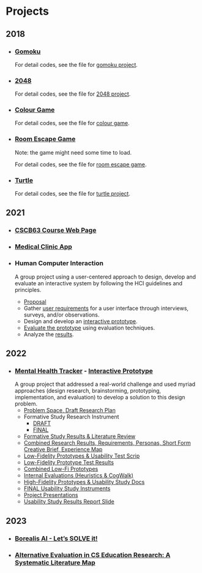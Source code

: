 # Projects

## 2018

- ### [Gomoku](https://liu-liuz.github.io/gomoku/)

  For detail codes, see the file for [gomoku project](https://github.com/liu-liuz/liu-liuz.github.io/tree/master/gomoku).

- ### [2048](https://liu-liuz.github.io/2048/)

  For detail codes, see the file for [2048 project](https://github.com/liu-liuz/liu-liuz.github.io/tree/master/2048).

- ### [Colour Game](https://liu-liuz.github.io/colourgame/)

  For detail codes, see the file for [colour game](https://github.com/liu-liuz/liu-liuz.github.io/tree/master/colourgame).

- ### [Room Escape Game](https://liu-liuz.github.io/majorproject/escape/)

  Note: the game might need some time to load. 
  
  For detail codes, see the file for [room escape game](https://github.com/liu-liuz/liu-liuz.github.io/tree/master/majorproject).

- ### [Turtle](https://liu-liuz.github.io/turtle/)

  For detail codes, see the file for [turtle project](https://github.com/liu-liuz/liu-liuz.github.io/tree/master/turtle).
  
## 2021
  - ### [CSCB63 Course Web Page](https://github.com/TheJohnsonLai/B20/tree/main/a3)
  
  - ### [Medical Clinic App](https://github.com/liu-liuz/B07.git)
  
  - ### Human Computer Interaction
    A group project using a user-centered approach to design, develop and evaluate an interactive system by following  the  HCI  guidelines  and  principles. 
    - [Proposal](https://github.com/liu-liuz/Projects/blob/main/Computer%20Human%20Interaction/Proposal.pdf)
    - Gather [user requirements](https://github.com/liu-liuz/Projects/blob/main/Computer%20Human%20Interaction/User%20Requirment%20Gathering.pdf) for a user interface through interviews, surveys, and/or observations.  
    - Design and develop an [interactive prototype](https://www.figma.com/file/PHInLAvMeQ8H9w3Kkztwaw/Pineapple-team-library). 
    - [Evaluate the prototype](https://github.com/liu-liuz/Projects/blob/main/Computer%20Human%20Interaction/High%20Fidelity%20Prototype.pdf) using evaluation techniques. 
    - Analyze the [results](https://github.com/liu-liuz/Projects/blob/main/Computer%20Human%20Interaction/Report.pdf). 

## 2022
 - ### [Mental Health Tracker](https://github.com/liu-liuz/Projects/tree/main/Mental%20Health%20Tracker) - [Interactive Prototype](https://www.figma.com/proto/yJqG18CDHWlnCYn5d5pHgP/high-fi-a7a?node-id=6%3A4&starting-point-node-id=6%3A4&scaling=contain)
   A group project that addressed a real-world challenge and used myriad approaches (design research, brainstorming, prototyping, implementation, and evaluation) to develop a solution to this design problem. 
   - [Problem Space, Draft Research Plan](https://github.com/liu-liuz/Projects/blob/main/Mental%20Health%20Tracker/A1.ProblemSpace%26ResearchPlan.pdf)
   - Formative Study Research Instrument
      - [DRAFT](https://github.com/liu-liuz/Projects/blob/main/Mental%20Health%20Tracker/A2a.DraftStudyInstruments.pdf)
      - [FINAL](https://github.com/liu-liuz/Projects/blob/main/Mental%20Health%20Tracke/Formatted%20A2b.Pair%20-%20FINAL%20Formative%20Study%20Research%20Instruments.pdf)
   - [Formative Study Results & Literature Review](https://github.com/liu-liuz/Projects/blob/main/Mental%20Health%20Tracker/A3-FormativeStudyResults.pdf)
   - [Combined Research Results, Requirements, Personas,  Short Form Creative Brief, Experience Map](https://github.com/liu-liuz/Projects/blob/main/Mental%20Health%20Tracker/A4.Requirements%26UXStrategy.pdf)
   - [Low-Fidelity Prototypes & Usability Test Scrip](https://github.com/liu-liuz/Projects/blob/main/Mental%20Health%20Tracker/A5a%20Task%20Analysis%20%26%20Low-Fi%20Prototype-1.pdf)
   - [Low-Fidelity Prototype Test Results](https://github.com/liu-liuz/Projects/blob/main/Mental%20Health%20Tracker/A5b.%20Usability%20Testing%20Results.pdf)
   - [Combined Low-Fi Prototypes](https://github.com/liu-liuz/Projects/blob/main/Mental%20Health%20Tracker/A6a.B05.low-fi.prototype.pdf)
   - [Internal Evaluations (Heuristics & CogWalk)](https://github.com/liu-liuz/Projects/blob/main/Mental%20Health%20Tracker/A6b.B05.PrototypeEvaluations.pdf)
   - [High-Fidelity Prototypes & Usability Study Docs](https://github.com/liu-liuz/Projects/blob/main/Mental%20Health%20Tracker/A7a.DRAFT.Hi-FiPrototype%26UsabilityInstruments-2.pdf)
   - [FINAL Usability Study Instruments](https://github.com/liu-liuz/Projects/blob/main/Mental%20Health%20Tracker/A7b.FINAL.Hi-FiPrototype%26Instruments-1.pdf)
   - [Project Presentations](https://github.com/liu-liuz/Projects/blob/main/Mental%20Health%20Tracker/A8-1.pptx)
   - [Usability Study Results Report Slide](https://github.com/liu-liuz/Projects/blob/main/Mental%20Health%20Tracker/A9.UsabilityTestingReport.pdf)

## 2023
- ### [Borealis AI - Let’s SOLVE it!](https://github.com/lodi-m/u-integrity)
- ### [Alternative Evaluation in CS Education Research: A Systematic Literature Map](https://dl.acm.org/doi/10.1145/3626253.3635537)

